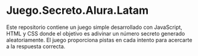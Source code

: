 # Juego.Secreto.Alura.Latam
Este repositorio contiene un juego simple desarrollado con JavaScript, HTML y CSS donde el objetivo es adivinar un número secreto generado aleatoriamente. El juego proporciona pistas en cada intento para acercarte a la respuesta correcta.
